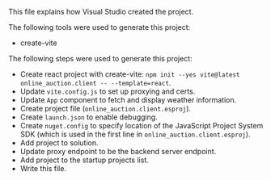 This file explains how Visual Studio created the project.

The following tools were used to generate this project:
- create-vite

The following steps were used to generate this project:
- Create react project with create-vite: `npm init --yes vite@latest online_auction.client -- --template=react`.
- Update `vite.config.js` to set up proxying and certs.
- Update `App` component to fetch and display weather information.
- Create project file (`online_auction.client.esproj`).
- Create `launch.json` to enable debugging.
- Create `nuget.config` to specify location of the JavaScript Project System SDK (which is used in the first line in `online_auction.client.esproj`).
- Add project to solution.
- Update proxy endpoint to be the backend server endpoint.
- Add project to the startup projects list.
- Write this file.

